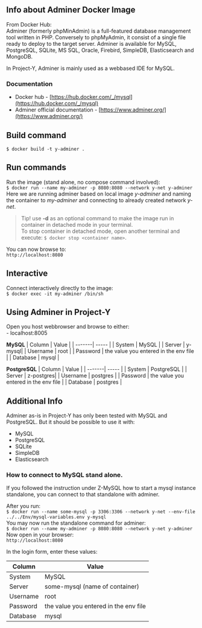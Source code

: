 ## Info about Adminer Docker Image
From Docker Hub:  
Adminer (formerly phpMinAdmin) is a full-featured database management tool written in PHP. Conversely to phpMyAdmin, it consist of a single file ready to deploy to the target server. Adminer is available for MySQL, PostgreSQL, SQLite, MS SQL, Oracle, Firebird, SimpleDB, Elasticsearch and MongoDB.  

In Project-Y, Adminer is mainly used as a webbased IDE for MySQL.  

### Documentation  
- Docker hub - [https://hub.docker.com/_/mysql](https://hub.docker.com/_/mysql)  
- Adminer official documentation - [https://www.adminer.org/](https://www.adminer.org/)  

## Build command  
`$ docker build -t y-adminer . ` 

## Run commands  
Run the image (stand alone, no compose command involved):  
    `$ docker run --name my-adminer -p 8080:8080 --network y-net y-adminer`   
Here we are running adminer based on local image *y-adminer* and naming the container to *my-adminer* and connecting to already created network *y-net*.  

> Tip! use **-d** as an optional command to make the image run in container in detached mode in your terminal.  
> To stop container in detached mode, open another terminal and execute: `$ docker stop <container name>`.  

You can now browse to:  
`http://localhost:8080`  

## Interactive
Connect interactively directly to the image:  
    `$ docker exec -it my-adminer /bin/sh`  

## Using Adminer in Project-Y  
Open you host webbrowser and browse to either:  
    - localhost:8005  

**MySQL**
| Column | Value |
| -------| ----- |
| System  | MySQL  |
| Server | y-mysql|
| Username | root |
| Password | the value you entered in the env file |
| Database | mysql |

**PostgreSQL**
| Column | Value |
| -------| ----- |
| System  | PostgreSQL  |
| Server | z-postgres|
| Username | postgres |
| Password | the value you entered in the env file |
| Database | postgres |

## Additional Info   
Adminer as-is in Project-Y has only been tested with MySQL and PostgreSQL. But it should be possible to use it with:  
- MySQL
- PostgreSQL
- SQLite
- SimpleDB
- Elasticsearch  

### How to connect to MySQL stand alone. 
If you followed the instruction under Z-MySQL how to start a mysql instance standalone, you can connect to that standalone with adminer.

After you run:  
    `$ docker run --name some-mysql -p 3306:3306 --network y-net --env-file ../../Env/mysql-variables.env y-mysql`   
You may now run the standalone command for adminer:  
    `$ docker run --name my-adminer -p 8080:8080 --network y-net y-adminer`  
Now open in your browser:  
    `http://localhost:8080`  

In the login form, enter these values:  

| Column | Value |
| -------| ----- |
| System  | MySQL  |
| Server | some-mysql (name of container)|
| Username | root |
| Password | the value you entered in the env file |
| Database | mysql |
